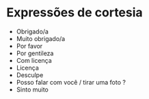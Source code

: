 # Expressões de cortesia

* Obrigado/a
* Muito obrigado/a
* Por favor
* Por gentileza
* Com licença
* Licença
* Desculpe
* Posso falar com você / tirar uma foto ?
* Sinto muito
